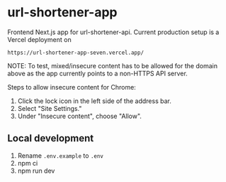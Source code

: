 # url-shortener-app

Frontend Next.js app for url-shortener-api. Current production setup is a Vercel deployment on

```
https://url-shortener-app-seven.vercel.app/
```

NOTE: To test, mixed/insecure content has to be allowed for the domain above as the app currently points to a non-HTTPS API server.

Steps to allow insecure content for Chrome:

1. Click the lock icon in the left side of the address bar.
2. Select "Site Settings."
3. Under "Insecure content", choose "Allow".

## Local development

1. Rename `.env.example` to `.env`
2. npm ci
3. npm run dev
